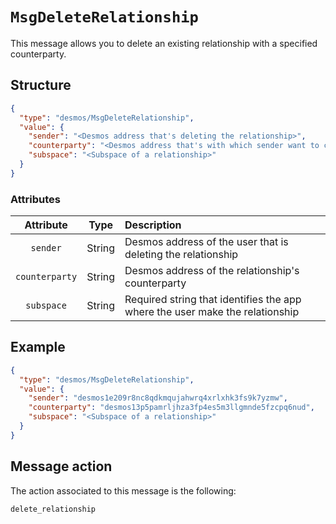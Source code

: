 # `MsgDeleteRelationship`
This message allows you to delete an existing relationship with a specified counterparty.

## Structure
````json
{
  "type": "desmos/MsgDeleteRelationship",
  "value": {
    "sender": "<Desmos address that's deleting the relationship>",
    "counterparty": "<Desmos address that's with which sender want to cut-off the relationship>",
    "subspace": "<Subspace of a relationship>"
  }
}
````

### Attributes
| Attribute | Type | Description |
| :-------: | :----: | :-------- |
| `sender`  | String | Desmos address of the user that is deleting the relationship |
| `counterparty`| String | Desmos address of the relationship's counterparty |
| `subspace`| String | Required string that identifies the app where the user make the relationship |

## Example
````json
{
  "type": "desmos/MsgDeleteRelationship",
  "value": {
    "sender": "desmos1e209r8nc8qdkmqujahwrq4xrlxhk3fs9k7yzmw",
    "counterparty": "desmos13p5pamrljhza3fp4es5m3llgmnde5fzcpq6nud",
    "subspace": "<Subspace of a relationship>"
  }
} 
````

## Message action
The action associated to this message is the following: 

```
delete_relationship
```
